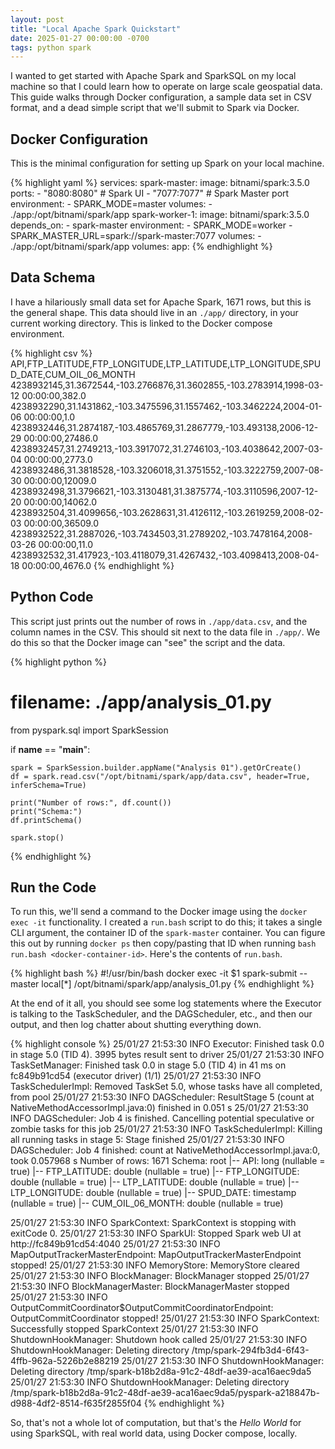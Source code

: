 ```yaml
---
layout: post
title: "Local Apache Spark Quickstart"
date: 2025-01-27 00:00:00 -0700
tags: python spark
---
```


I wanted to get started with Apache Spark and SparkSQL on my local machine so
that I could learn how to operate on large scale geospatial data. This guide
walks through Docker configuration, a sample data set in CSV format, and a dead
simple script that we'll submit to Spark via Docker.

## Docker Configuration

This is the minimal configuration for setting up Spark on your local machine.

{% highlight yaml %}
services:
  spark-master:
    image: bitnami/spark:3.5.0
    ports:
      - "8080:8080" # Spark UI
      - "7077:7077" # Spark Master port
    environment:
      - SPARK_MODE=master
    volumes:
      - ./app:/opt/bitnami/spark/app
  spark-worker-1:
    image: bitnami/spark:3.5.0
    depends_on:
      - spark-master
    environment:
      - SPARK_MODE=worker
      - SPARK_MASTER_URL=spark://spark-master:7077
    volumes:
      - ./app:/opt/bitnami/spark/app
volumes:
  app:
{% endhighlight %}

## Data Schema

I have a hilariously small data set for Apache Spark, 1671 rows, but this is
the general shape. This data should live in an `./app/` directory, in your
current working directory. This is linked to the Docker compose environment.

{% highlight csv %}
API,FTP_LATITUDE,FTP_LONGITUDE,LTP_LATITUDE,LTP_LONGITUDE,SPUD_DATE,CUM_OIL_06_MONTH
4238932145,31.3672544,-103.2766876,31.3602855,-103.2783914,1998-03-12 00:00:00,382.0
4238932290,31.1431862,-103.3475596,31.1557462,-103.3462224,2004-01-06 00:00:00,1.0
4238932446,31.2874187,-103.4865769,31.2867779,-103.493138,2006-12-29 00:00:00,27486.0
4238932457,31.2749213,-103.3917072,31.2746103,-103.4038642,2007-03-04 00:00:00,2773.0
4238932486,31.3818528,-103.3206018,31.3751552,-103.3222759,2007-08-30 00:00:00,12009.0
4238932498,31.3796621,-103.3130481,31.3875774,-103.3110596,2007-12-20 00:00:00,14062.0
4238932504,31.4099656,-103.2628631,31.4126112,-103.2619259,2008-02-03 00:00:00,36509.0
4238932522,31.2887026,-103.7434503,31.2789202,-103.7478164,2008-03-26 00:00:00,11.0
4238932532,31.417923,-103.4118079,31.4267432,-103.4098413,2008-04-18 00:00:00,4676.0
{% endhighlight %}

## Python Code

This script just prints out the number of rows in `./app/data.csv`, and the
column names in the CSV. This should sit next to the data file in `./app/`. We
do this so that the Docker image can "see" the script and the data.

{% highlight python %}
# filename: ./app/analysis_01.py

from pyspark.sql import SparkSession

if __name__ == "__main__":

    spark = SparkSession.builder.appName("Analysis 01").getOrCreate()
    df = spark.read.csv("/opt/bitnami/spark/app/data.csv", header=True, inferSchema=True)

    print("Number of rows:", df.count())
    print("Schema:")
    df.printSchema()

    spark.stop()
{% endhighlight %}

## Run the Code

To run this, we'll send a command to the Docker image using the
`docker exec -it` functionality. I created a `run.bash` script to do this; it
takes a single CLI argument, the container ID of the `spark-master` container.
You can figure this out by running `docker ps` then copy/pasting that ID when
running `bash run.bash <docker-container-id>`. Here's the contents of
`run.bash`.

{% highlight bash %}
#!/usr/bin/bash
docker exec -it $1 spark-submit --master local[*] /opt/bitnami/spark/app/analysis_01.py
{% endhighlight %}

At the end of it all, you should see some log statements where the Executor is
talking to the TaskScheduler, and the DAGScheduler, etc., and then our output,
and then log chatter about shutting everything down.

{% highlight console %}
25/01/27 21:53:30 INFO Executor: Finished task 0.0 in stage 5.0 (TID 4). 3995 bytes result sent to driver
25/01/27 21:53:30 INFO TaskSetManager: Finished task 0.0 in stage 5.0 (TID 4) in 41 ms on fc849b91cd54 (executor driver) (1/1)
25/01/27 21:53:30 INFO TaskSchedulerImpl: Removed TaskSet 5.0, whose tasks have all completed, from pool
25/01/27 21:53:30 INFO DAGScheduler: ResultStage 5 (count at NativeMethodAccessorImpl.java:0) finished in 0.051 s
25/01/27 21:53:30 INFO DAGScheduler: Job 4 is finished. Cancelling potential speculative or zombie tasks for this job
25/01/27 21:53:30 INFO TaskSchedulerImpl: Killing all running tasks in stage 5: Stage finished
25/01/27 21:53:30 INFO DAGScheduler: Job 4 finished: count at NativeMethodAccessorImpl.java:0, took 0.057968 s
Number of rows: 1671
Schema:
root
 |-- API: long (nullable = true)
 |-- FTP_LATITUDE: double (nullable = true)
 |-- FTP_LONGITUDE: double (nullable = true)
 |-- LTP_LATITUDE: double (nullable = true)
 |-- LTP_LONGITUDE: double (nullable = true)
 |-- SPUD_DATE: timestamp (nullable = true)
 |-- CUM_OIL_06_MONTH: double (nullable = true)

25/01/27 21:53:30 INFO SparkContext: SparkContext is stopping with exitCode 0.
25/01/27 21:53:30 INFO SparkUI: Stopped Spark web UI at http://fc849b91cd54:4040
25/01/27 21:53:30 INFO MapOutputTrackerMasterEndpoint: MapOutputTrackerMasterEndpoint stopped!
25/01/27 21:53:30 INFO MemoryStore: MemoryStore cleared
25/01/27 21:53:30 INFO BlockManager: BlockManager stopped
25/01/27 21:53:30 INFO BlockManagerMaster: BlockManagerMaster stopped
25/01/27 21:53:30 INFO OutputCommitCoordinator$OutputCommitCoordinatorEndpoint: OutputCommitCoordinator stopped!
25/01/27 21:53:30 INFO SparkContext: Successfully stopped SparkContext
25/01/27 21:53:30 INFO ShutdownHookManager: Shutdown hook called
25/01/27 21:53:30 INFO ShutdownHookManager: Deleting directory /tmp/spark-294fb3d4-6f43-4ffb-962a-5226b2e88219
25/01/27 21:53:30 INFO ShutdownHookManager: Deleting directory /tmp/spark-b18b2d8a-91c2-48df-ae39-aca16aec9da5
25/01/27 21:53:30 INFO ShutdownHookManager: Deleting directory /tmp/spark-b18b2d8a-91c2-48df-ae39-aca16aec9da5/pyspark-a218847b-d988-4df2-8514-f635f2855f04
{% endhighlight %}

So, that's not a whole lot of computation, but that's the *Hello World* for
using SparkSQL, with real world data, using Docker compose, locally.
